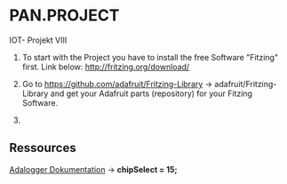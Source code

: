 # PAN.PROJECT
IOT- Projekt VIII

1. To start with the Project you have to install the free Software "Fitzing" first.
Link below:
http://fritzing.org/download/

2. Go to https://github.com/adafruit/Fritzing-Library -> adafruit/Fritzing-Library and get your Adafruit parts (repository) for your Fitzing Software.

3. 

## Ressources
[Adalogger Dokumentation](https://learn.adafruit.com/adafruit-feather-m0-adalogger/using-the-sd-card#)
-> __chipSelect = 15;__
